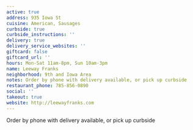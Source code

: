 ```yaml
---
active: true
address: 935 Iowa St
cuisine: American, Sausages
curbside: true
curbside_instructions: ''
delivery: true
delivery_service_websites: ''
giftcard: false
giftcard_url: ''
hours: Mon-Sat 11am-8pm, Sun 10am-3pm
name: Leeway Franks
neighborhood: 9th and Iowa Area
notes: Order by phone with delivery available, or pick up curbside
restaurant_phone: 785-856-0890
social: ''
takeout: true
website: http://leewayfranks.com
---
```


Order by phone with delivery available, or pick up curbside